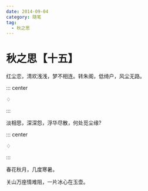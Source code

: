 ```yaml
---
date: 2014-09-04
category: 随笔
tag:
  - 秋之思
---
```


# 秋之思【十五】

红尘恋，清欢浅浅，梦不相连。转朱阁，低绮户，风尘无路。

::: center

♢

:::

淡相思，深深怨，浮华尽散，何处觅尘缘?

::: center

♢

:::

春花秋月，几度寒暑。

关山万座情难阻，一片冰心在玉壶。
